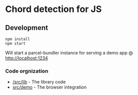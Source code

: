 # Chord detection for JS

## Development

```
npm install
npm start
```

Will start a parcel-bundler instance for serving a demo app @ [http://localhost:1234]()

### Code orgnization

- [/src/lib](src/lib) - The library code
- [src/demo](src/demo) - The browser integration
